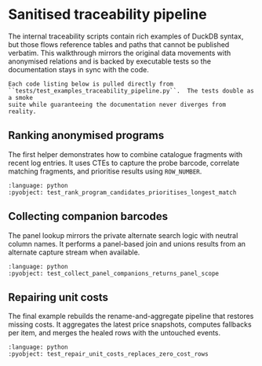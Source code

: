 # Sanitised traceability pipeline

The internal traceability scripts contain rich examples of DuckDB syntax, but
those flows reference tables and paths that cannot be published verbatim.  This
walkthrough mirrors the original data movements with anonymised relations and
is backed by executable tests so the documentation stays in sync with the code.

```{tip}
Each code listing below is pulled directly from
``tests/test_examples_traceability_pipeline.py``.  The tests double as a smoke
suite while guaranteeing the documentation never diverges from reality.
```

## Ranking anonymised programs

The first helper demonstrates how to combine catalogue fragments with recent log
entries.  It uses CTEs to capture the probe barcode, correlate matching
fragments, and prioritise results using ``ROW_NUMBER``.

```{literalinclude} ../tests/test_examples_traceability_pipeline.py
:language: python
:pyobject: test_rank_program_candidates_prioritises_longest_match
```

## Collecting companion barcodes

The panel lookup mirrors the private alternate search logic with neutral column
names.  It performs a panel-based join and unions results from an alternate
capture stream when available.

```{literalinclude} ../tests/test_examples_traceability_pipeline.py
:language: python
:pyobject: test_collect_panel_companions_returns_panel_scope
```

## Repairing unit costs

The final example rebuilds the rename-and-aggregate pipeline that restores
missing costs.  It aggregates the latest price snapshots, computes fallbacks per
item, and merges the healed rows with the untouched events.

```{literalinclude} ../tests/test_examples_traceability_pipeline.py
:language: python
:pyobject: test_repair_unit_costs_replaces_zero_cost_rows
```
